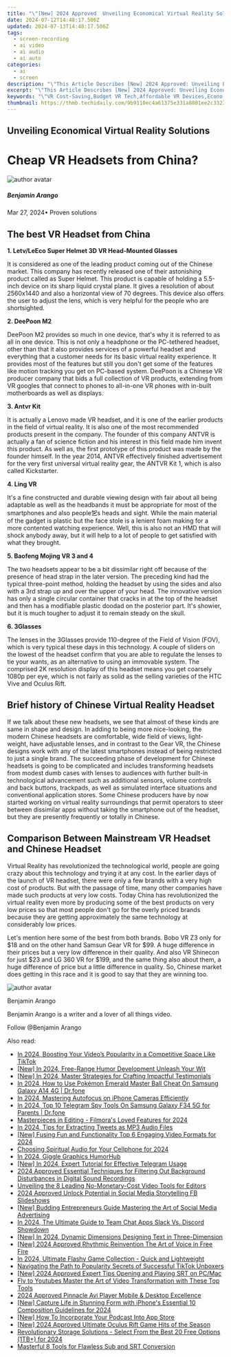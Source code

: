 ```yaml
---
title: "\"[New] 2024 Approved  Unveiling Economical Virtual Reality Solutions\""
date: 2024-07-12T14:48:17.506Z
updated: 2024-07-13T14:48:17.506Z
tags: 
  - screen-recording
  - ai video
  - ai audio
  - ai auto
categories: 
  - ai
  - screen
description: "\"This Article Describes [New] 2024 Approved: Unveiling Economical Virtual Reality Solutions\""
excerpt: "\"This Article Describes [New] 2024 Approved: Unveiling Economical Virtual Reality Solutions\""
keywords: "\"VR Cost-Saving,Budget VR Tech,Affordable VR Devices,Econo VR Systems,Cheap Virtual Reality,Low-Cost VR Gear,Economical VR Experience\""
thumbnail: https://thmb.techidaily.com/9b9110ec4a61375e331a8801ee2c3323c1b29e5d640a76c9d9df4c625ff11a27.jpg
---
```


## Unveiling Economical Virtual Reality Solutions

# Cheap VR Headsets from China?

![author avatar](https://images.wondershare.com/filmora/article-images/benjamin-arango-author.jpg)

##### Benjamin Arango

 Mar 27, 2024• Proven solutions

## The best VR Headset from China

**1\. Letv/LeEco Super Helmet 3D VR Head-Mounted Glasses**

 It is considered as one of the leading product coming out of the Chinese market. This company has recently released one of their astonishing product called as Super Helmet. This product is capable of holding a 5.5-inch device on its sharp liquid crystal plane. It gives a resolution of about 2560x1440 and also a horizontal view of 70 degrees. This device also offers the user to adjust the lens, which is very helpful for the people who are shortsighted.

**2\. DeePoon M2**

 DeePoon M2 provides so much in one device, that's why it is referred to as all in one device. This is not only a headphone or the PC-tethered headset, other than that it also provides services of a powerful headset and everything that a customer needs for its basic virtual reality experience. It provides most of the features but still you don't get some of the features like motion tracking you get on PC-based system. DeePoon is a Chinese VR producer company that bids a full collection of VR products, extending from VR googles that connect to phones to all-in-one VR phones with in-built motherboards as well as displays.

**3\. Antvr Kit**

 It is actually a Lenovo made VR headset, and it is one of the earlier products in the field of virtual reality. It is also one of the most recommended products present in the company. The founder of this company ANTVR is actually a fan of science fiction and his interest in this field made him invent this product. As well as, the first prototype of this product was made by the founder himself. In the year 2014, ANTVR effectively finished advertisement for the very first universal virtual reality gear, the ANTVR Kit 1, which is also called Kickstarter.

**4\. Ling VR**

 It's a fine constructed and durable viewing design with fair about all being adaptable as well as the headbands it must be appropriate for most of the smartphones and also people乫s heads and sight. While the main material of the gadget is plastic but the face stole is a lenient foam making for a more contented watching experience. Well, this is also not an HMD that will shock anybody away, but it will help to a lot of people to get satisfied with what they brought.

**5\. Baofeng Mojing VR 3 and 4**

 The two headsets appear to be a bit dissimilar right off because of the presence of head strap in the later version. The preceding kind had the typical three-point method, holding the headset by using the sides and also with a 3rd strap up and over the upper of your head. The innovative version has only a single circular container that cracks in at the top of the headset and then has a modifiable plastic doodad on the posterior part. It's showier, but it is much tougher to adjust it to remain steady on the skull.

**6\. 3Glasses**

 The lenses in the 3Glasses provide 110-degree of the Field of Vision (FOV), which is very typical these days in this technology. A couple of sliders on the lowest of the headset confirm that you are able to regulate the lenses to tie your wants, as an alternative to using an immovable system. The comprised 2K resolution display of this headset means you get coarsely 1080p per eye, which is not fairly as solid as the selling varieties of the HTC Vive and Oculus Rift.

## Brief history of Chinese Virtual Reality Headset

 If we talk about these new headsets, we see that almost of these kinds are same in shape and design. In adding to being more nice-looking, the modern Chinese headsets are comfortable, wide field of views, light-weight, have adjustable lenses, and in contrast to the Gear VR, the Chinese designs work with any of the latest smartphones instead of being restricted to just a single brand. The succeeding phase of development for Chinese headsets is going to be complicated and includes transforming headsets from modest dumb cases with lenses to audiences with further built-in technological advancement such as additional sensors, volume controls and back buttons, trackpads, as well as simulated interface situations and conventional application stores. Some Chinese producers have by now started working on virtual reality surroundings that permit operators to steer between dissimilar apps without taking the smartphone out of the headset, but they are presently frequently or totally in Chinese.

## Comparison Between Mainstream VR Headset and Chinese Headset

 Virtual Reality has revolutionized the technological world, people are going crazy about this technology and trying it at any cost. In the earlier days of the launch of VR headset, there were only a few brands with a very high cost of products. But with the passage of time, many other companies have made such products at very low costs. Today China has revolutionized the virtual reality even more by producing some of the best products on very low prices so that most people don't go for the overly priced brands because they are getting approximately the same technology at considerably low prices.

 Let's mention here some of the best from both brands. Bobo VR Z3 only for $18 and on the other hand Samsun Gear VR for $99\. A huge difference in their prices but a very low difference in their quality. And also VR Shinecon for just $23 and LG 360 VR for $199, and the same thing also about them, a huge difference of price but a little difference in quality. So, Chinese market does getting in this race and it is good to say that they are winning too.

![author avatar](https://images.wondershare.com/filmora/article-images/benjamin-arango-author.jpg)

Benjamin Arango

Benjamin Arango is a writer and a lover of all things video.

Follow @Benjamin Arango


<ins class="adsbygoogle"
     style="display:block"
     data-ad-format="autorelaxed"
     data-ad-client="ca-pub-7571918770474297"
     data-ad-slot="1223367746"></ins>



<ins class="adsbygoogle"
     style="display:block"
     data-ad-client="ca-pub-7571918770474297"
     data-ad-slot="8358498916"
     data-ad-format="auto"
     data-full-width-responsive="true"></ins>




<span class="atpl-alsoreadstyle">Also read:</span>
<div><ul>
<li><a href="https://fox-cloud.techidaily.com/in-2024-boosting-your-videos-popularity-in-a-competitive-space-like-tiktok/"><u>In 2024, Boosting Your Video’s Popularity in a Competitive Space Like TikTok</u></a></li>
<li><a href="https://fox-cloud.techidaily.com/new-in-2024-free-range-humor-development-unleash-your-wit/"><u>[New] In 2024, Free-Range Humor Development  Unleash Your Wit</u></a></li>
<li><a href="https://fox-cloud.techidaily.com/new-in-2024-master-strategies-for-crafting-impactful-testimonials/"><u>[New] In 2024, Master Strategies for Crafting Impactful Testimonials</u></a></li>
<li><a href="https://change-location.techidaily.com/in-2024-how-to-use-pokemon-emerald-master-ball-cheat-on-samsung-galaxy-a14-4g-drfone-by-drfone-virtual-android/"><u>In 2024, How to Use Pokémon Emerald Master Ball Cheat On Samsung Galaxy A14 4G | Dr.fone</u></a></li>
<li><a href="https://fox-glue.techidaily.com/in-2024-mastering-autofocus-on-iphone-cameras-efficiently/"><u>In 2024, Mastering Autofocus on iPhone Cameras Efficiently</u></a></li>
<li><a href="https://android-location-track.techidaily.com/in-2024-top-10-telegram-spy-tools-on-samsung-galaxy-f34-5g-for-parents-drfone-by-drfone-virtual-android/"><u>In 2024, Top 10 Telegram Spy Tools On Samsung Galaxy F34 5G for Parents | Dr.fone</u></a></li>
<li><a href="https://fox-cloud.techidaily.com/masterpieces-in-editing-filmoras-loved-features-for-2024/"><u>Masterpieces in Editing - Filmora's Loved Features for 2024</u></a></li>
<li><a href="https://fox-cloud.techidaily.com/in-2024-tips-for-extracting-tweets-as-mp3-audio-files/"><u>In 2024, Tips for Extracting Tweets as MP3 Audio Files</u></a></li>
<li><a href="https://fox-cloud.techidaily.com/new-fusing-fun-and-functionality-top-6-engaging-video-formats-for-2024/"><u>[New] Fusing Fun and Functionality  Top 6 Engaging Video Formats for 2024</u></a></li>
<li><a href="https://fox-cloud.techidaily.com/choosing-spiritual-audio-for-your-cellphone-for-2024/"><u>Choosing Spiritual Audio for Your Cellphone for 2024</u></a></li>
<li><a href="https://fox-cloud.techidaily.com/in-2024-giggle-graphics-humorhub/"><u>In 2024, Giggle Graphics  HumorHub</u></a></li>
<li><a href="https://fox-cloud.techidaily.com/new-in-2024-expert-tutorial-for-effective-telegram-usage/"><u>[New] In 2024, Expert Tutorial for Effective Telegram Usage</u></a></li>
<li><a href="https://sound-optimizing.techidaily.com/2024-approved-essential-techniques-for-filtering-out-background-disturbances-in-digital-sound-recordings/"><u>2024 Approved Essential Techniques for Filtering Out Background Disturbances in Digital Sound Recordings</u></a></li>
<li><a href="https://youtube-videos.techidaily.com/unveiling-the-8-leading-no-monetary-cost-video-tools-for-editors/"><u>Unveiling the 8 Leading No-Monetary-Cost Video Tools for Editors</u></a></li>
<li><a href="https://facebook-videos.techidaily.com/2024-approved-unlock-potential-in-social-media-storytelling-fb-slideshows/"><u>2024 Approved  Unlock Potential in Social Media Storytelling  FB Slideshows</u></a></li>
<li><a href="https://fox-cloud.techidaily.com/new-budding-entrepreneurs-guide-mastering-the-art-of-social-media-advertising/"><u>[New] Budding Entrepreneurs Guide  Mastering the Art of Social Media Advertising</u></a></li>
<li><a href="https://discord-videos.techidaily.com/in-2024-the-ultimate-guide-to-team-chat-apps-slack-vs-discord-showdown/"><u>In 2024, The Ultimate Guide to Team Chat Apps  Slack Vs. Discord Showdown</u></a></li>
<li><a href="https://fox-cloud.techidaily.com/new-in-2024-dynamic-dimensions-designing-text-in-three-dimension/"><u>[New] In 2024, Dynamic Dimensions  Designing Text in Three-Dimension</u></a></li>
<li><a href="https://fox-cloud.techidaily.com/new-2024-approved-rhythmic-reinvention-the-art-of-voice-in-free-fire/"><u>[New] 2024 Approved  Rhythmic Reinvention  The Art of Voice in Free Fire</u></a></li>
<li><a href="https://fox-cloud.techidaily.com/in-2024-ultimate-flashy-game-collection-quick-and-lightweight/"><u>In 2024, Ultimate Flashy Game Collection - Quick and Lightweight</u></a></li>
<li><a href="https://fox-cloud.techidaily.com/navigating-the-path-to-popularity-secrets-of-successful-tiktok-unboxers/"><u>Navigating the Path to Popularity  Secrets of Successful TikTok Unboxers</u></a></li>
<li><a href="https://fox-cloud.techidaily.com/new-2024-approved-expert-tips-opening-and-playing-srt-on-pcmac/"><u>[New] 2024 Approved  Expert Tips  Opening and Playing SRT on PC/Mac</u></a></li>
<li><a href="https://youtube-videos.techidaily.com/flv-to-youtubes-master-the-art-of-video-transformation-with-these-top-tools/"><u>Flv to Youtubes  Master the Art of Video Transformation with These Top Tools</u></a></li>
<li><a href="https://article-knowledge.techidaily.com/2024-approved-pinnacle-avi-player-mobile-and-desktop-excellence/"><u>2024 Approved  Pinnacle Avi Player  Mobile & Desktop Excellence</u></a></li>
<li><a href="https://fox-cloud.techidaily.com/new-capture-life-in-stunning-form-with-iphones-essential-10-composition-guidelines-for-2024/"><u>[New] Capture Life in Stunning Form with iPhone's Essential 10 Composition Guidelines for 2024</u></a></li>
<li><a href="https://fox-cloud.techidaily.com/new-how-to-incorporate-your-podcast-into-app-store/"><u>[New] How To Incorporate Your Podcast Into App Store</u></a></li>
<li><a href="https://fox-cloud.techidaily.com/new-2024-approved-ultimate-oculus-rift-game-hits-of-the-season/"><u>[New] 2024 Approved  Ultimate Oculus Rift Game Hits of the Season</u></a></li>
<li><a href="https://extra-support.techidaily.com/revolutionary-storage-solutions-select-from-the-best-20-free-options-1tbplus-for-2024/"><u>Revolutionary Storage Solutions - Select From the Best 20 Free Options (1TB+) for 2024</u></a></li>
<li><a href="https://fox-cloud.techidaily.com/masterful-8-tools-for-flawless-sub-and-srt-conversion/"><u>Masterful 8 Tools for Flawless Sub and SRT Conversion</u></a></li>
</ul></div>
